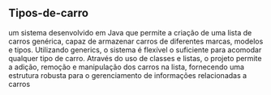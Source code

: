 ## Tipos-de-carro 
um sistema desenvolvido em Java que permite a criação de uma lista de carros genérica, capaz de armazenar carros de diferentes marcas, modelos e tipos. Utilizando generics, o sistema é flexível o suficiente para acomodar qualquer tipo de carro. Através do uso de classes e listas, o projeto permite a adição, remoção e manipulação dos carros na lista, fornecendo uma estrutura robusta para o gerenciamento de informações relacionadas a carros

